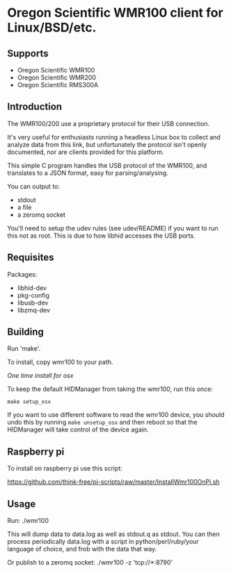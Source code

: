Oregon Scientific WMR100 client for Linux/BSD/etc.
==================================================

Supports
--------

* Oregon Scientific WMR100
* Oregon Scientific WMR200
* Oregon Scientific RMS300A

Introduction
------------

The WMR100/200 use a proprietary protocol for their USB connection.

It's very useful for enthusiasts running a headless Linux box to collect and
analyze data from this link, but unfortunately the protocol isn't openly
documented, nor are clients provided for this platform.

This simple C program handles the USB protocol of the WMR100, and translates to
a JSON format, easy for parsing/analysing.

You can output to:
- stdout
- a file
- a zeromq socket

You'll need to setup the udev rules (see udev/README) if you want to run this
not as root. This is due to how libhid accesses the USB ports.

Requisites
----------

Packages:
- libhid-dev
- pkg-config
- libusb-dev
- libzmq-dev

Building
--------

Run 'make'.

To install, copy wmr100 to your path.

*One time install for osx*

To keep the default HIDManager from taking the wmr100, run this once:

    make setup_osx

If you want to use different software to read the wmr100 device, you should undo
this by running `make unsetup_osx` and then reboot so that the HIDManager will
take control of the device again.

Raspberry pi
------------

To install on raspberry pi use this script:

https://github.com/think-free/pi-scripts/raw/master/InstallWmr100OnPi.sh

Usage
-----

Run:
    ./wmr100

This will dump data to data.log as well as stdout.q as stdout. You can then
process periodically data.log with a script in python/perl/ruby/your language of
choice, and frob with the data that way.

Or publish to a zeromq socket:
    ./wmr100 -z 'tcp://*:8790'
